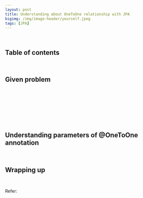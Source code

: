 ```yaml
---
layout: post
title: Understanding about OneToOne relationship with JPA
bigimg: /img/image-header/yourself.jpeg
tags: [JPA]
---
```




<br>

## Table of contents





<br>

## Given problem






<br>

## 






<br>

## 



<br>

## Understanding parameters of @OneToOne annotation 





<br>

## Wrapping up




<br>

Refer:
